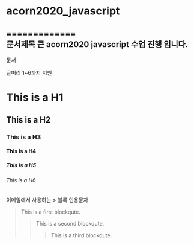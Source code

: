 # acorn2020_javascript
=============  
문서제목 큰
acorn2020 javascript 수업 진행 입니다.
-------------     
문서 

글머리 1~6까지 지원
# This is a H1
## This is a H2
### This is a H3
#### This is a H4
##### This is a H5
###### This is a H6

이메일에서 사용하는 > 블록 인용문자
> This is a first blockqute.
>	> This is a second blockqute.
>	>	> This is a third blockqute.
